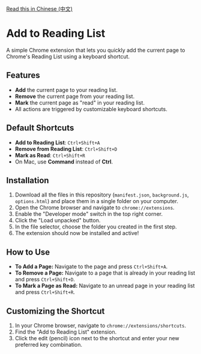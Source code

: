 [Read this in Chinese (中文)](README.zh-CN.md)

# Add to Reading List

A simple Chrome extension that lets you quickly add the current page to Chrome's Reading List using a keyboard shortcut.

## Features

*   **Add** the current page to your reading list.
*   **Remove** the current page from your reading list.
*   **Mark** the current page as "read" in your reading list.
*   All actions are triggered by customizable keyboard shortcuts.

## Default Shortcuts

*   **Add to Reading List**: `Ctrl+Shift+A`
*   **Remove from Reading List**: `Ctrl+Shift+D`
*   **Mark as Read**: `Ctrl+Shift+R`
*   On Mac, use **Command** instead of **Ctrl**.

## Installation

1.  Download all the files in this repository (`manifest.json`, `background.js`, `options.html`) and place them in a single folder on your computer.
2.  Open the Chrome browser and navigate to `chrome://extensions`.
3.  Enable the "Developer mode" switch in the top right corner.
4.  Click the "Load unpacked" button.
5.  In the file selector, choose the folder you created in the first step.
6.  The extension should now be installed and active!

## How to Use

*   **To Add a Page:** Navigate to the page and press `Ctrl+Shift+A`.
*   **To Remove a Page:** Navigate to a page that is already in your reading list and press `Ctrl+Shift+D`.
*   **To Mark a Page as Read:** Navigate to an unread page in your reading list and press `Ctrl+Shift+R`.

## Customizing the Shortcut

1.  In your Chrome browser, navigate to `chrome://extensions/shortcuts`.
2.  Find the "Add to Reading List" extension.
3.  Click the edit (pencil) icon next to the shortcut and enter your new preferred key combination.
